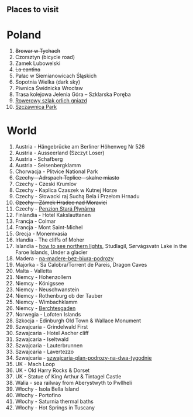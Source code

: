 Places to visit
---------------

Poland
======
1. ~~Browar w Tychach~~
1. Czorsztyn (bicycle road)
1. Zamek Lubowelski
1. ~~La cantina~~
1. Pałac w Siemianowicach Śląskich
1. Sopotnia Wielka (dark sky)
1. Piwnica Świdnicka Wrocław
1. Trasa kolejowa Jelenia Góra – Szklarska Poręba
1. [Rowerowy szlak orlich gniazd](https://www.orlegniazda.pl/route/12398/szlak-rowerowy-orlich-gniazd)
1. [Szczawnica Park](https://szczawnica-park.pl)

World
=====
1. Austria - Hängebrücke am Berliner Höhenweg Nr 526
1. Austria - Ausseerland (Szczyt Loser)
1. Austria - Schafberg
1. Austria - Seisenbergklamm
1. Chorwacja - Plitvice National Park
1. ~~Czechy - Adrspach Teplice - skalne miasto~~
1. Czechy - Czeski Krumlov
1. Czechy - Kaplica Czaszek w Kutnej Horze
1. Czechy - Słowacki raj Suchą Bela i Przełom Hrnadu
1. ~~Czechy - Zámek Hradec nad Moravicí~~
1. Czechy - [Penzion Stará Plynárna](https://staraplynarna.cz)
1. Finlandia - Hotel Kakslauttanen
1. Francja - Colmar
1. Francja - Mont Saint-Michel
1. Grecja -  Monemvasia
1. Irlandia - The cliffs of Moher
1. Islandia - [how to see northern lights](https://www.wykop.pl/link/5324923/jak-zobaczyc-zorze-polarna-na-islandii-poradnik-krok-po-kroku/), Studlagil, Sørvágsvatn Lake in the Faroe Islands, Under a glacier
1. Madera - [na-madere-bez-biura-podrozy](https://madera.org.pl/na-madere-bez-biura-podrozy/)
1. Majorka - Sa Calobra/Torrent de Pareis, Dragon Caves
1. Malta - Valletta
1. Niemcy - Hohenzollern
1. Niemcy - Königssee
1. Niemcy - Neuschwanstein
1. Niemcy - Rothenburg ob der Tauber
1. Niemcy - Wimbachklamm
1. Niemcy - [Berchtesgaden](https://www.wykop.pl/link/6660329/berchtesgaden-i-okolice-co-zobaczyc/) 
1. Norwegia - Lofoten Islands
1. Szkocja - Edinburgh Old Town & Wallace Monument
1. Szwajcaria - Grindelwald First
1. Szwajcaria - Hotel Ascher cliff
1. Szwajcaria - Iseltwald
1. Szwajcaria - Lauterbrunnen
1. Szwajcaria - Lavertezzo
1. Szwajcaria - [szwajcaria-plan-podrozy-na-dwa-tygodnie](https://www.places2visit.pl/miejsca/szwajcaria-plan-podrozy-na-dwa-tygodnie/)
1. UK - Mach Loop
1. UK - Old Harry Rocks & Dorset
1. UK - Statue of King Arthur & Tintagel Castle
1. Walia - sea railway from Aberystwyth to Pwllheli
1. Włochy - Isola Bella Island
1. Włochy - Portofino
1. Włochy - Saturnia thermal baths
1. Włochy - Hot Springs in Tuscany

